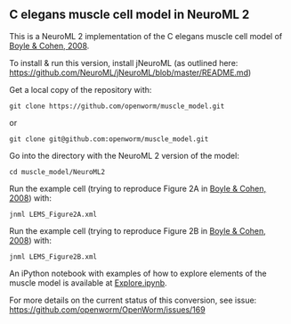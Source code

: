 C elegans muscle cell model in NeuroML 2
----------------------------------------

This is a NeuroML 2 implementation of the C elegans muscle cell model of [Boyle & Cohen, 2008](http://www.sciencedirect.com/science/article/pii/S0303264708001408).
    
To install & run this version, install jNeuroML (as outlined here: https://github.com/NeuroML/jNeuroML/blob/master/README.md)

Get a local copy of the repository with:

    git clone https://github.com/openworm/muscle_model.git

or

    git clone git@github.com:openworm/muscle_model.git

Go into the directory with the NeuroML 2 version of the model:

    cd muscle_model/NeuroML2

Run the example cell (trying to reproduce Figure 2A in [Boyle & Cohen, 2008](http://www.sciencedirect.com/science/article/pii/S0303264708001408)) with:

    jnml LEMS_Figure2A.xml

Run the example cell (trying to reproduce Figure 2B in [Boyle & Cohen, 2008](http://www.sciencedirect.com/science/article/pii/S0303264708001408)) with:

    jnml LEMS_Figure2B.xml
    
An iPython notebook with examples of how to explore elements of the muscle model is available at [Explore.ipynb](http://nbviewer.ipython.org/github/openworm/muscle_model/blob/master/NeuroML2/Explore.ipynb).
    
For more details on the current status of this conversion, see issue: https://github.com/openworm/OpenWorm/issues/169
